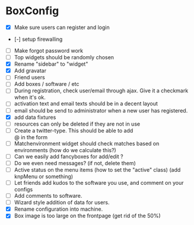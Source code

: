 BoxConfig
========================

* [X] Make sure users can register and login
* [-] setup firewalling
* [ ] Make forgot password work
* [ ] Top widgets should be randomly chosen
* [X] Rename "sidebar" to "widget"
* [X] Add gravatar
* [ ] Friend users
* [ ] Add boxes / software / etc
* [ ] During registration, check user/email through ajax. Give it a checkmark when it's ok.
* [ ] activation text and email texts should be in a decent layout
* [ ] email should be send to administrator when a new user has registered.
* [X] add data fixtures
* [ ] resources can only be deleted if they are not in use
* [ ] Create a twitter-type. This should be able to add <div class="input-prepend"><span class="add-on">@</span> in the form
* [ ] Matchenvironment widget should check matches based on environments (how do we calculate this?)
* [ ] Can we easily add fancyboxes for add/edit ?
* [ ] Do we even need messages? (if not, delete them)
* [ ] Active status on the menu items (how to set the "active" class) (add knpMenu or something)
* [ ] Let friends add kudos to the software you use, and comment on your configs
* [ ] Add comments to software.
* [ ] Wizard style addition of data for users.
* [X] Rename configuration into machine.
* [X] Box image is too large on the frontpage (get rid of the 50%)